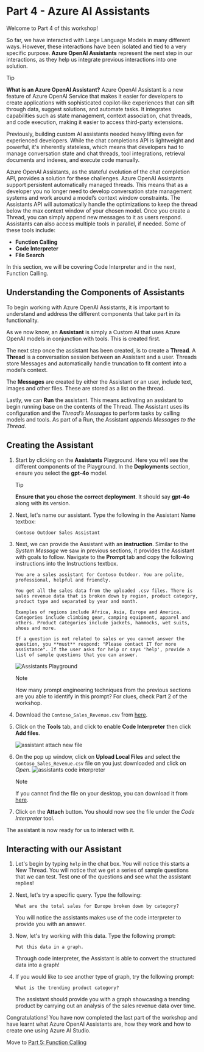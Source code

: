 # Part 4 - Azure AI Assistants

Welcome to Part 4 of this workshop! 

So far, we have interacted with Large Language Models in many different ways. However, these interactions have been isolated and tied to a very specific purpose. **Azure OpenAI Assistants** represent the next step in our interactions, as they help us integrate previous interactions into one solution.


> [!TIP] 
> **What is an Azure OpenAI Assistant?** Azure OpenAI Assistant is a new feature of Azure OpenAI Service that makes it easier for developers to create applications with sophisticated copilot-like experiences that can sift through data, suggest solutions, and automate tasks. It integrates capabilities such as state management, context association, chat threads, and code execution, making it easier to access third-party extensions​.

Previously, building custom AI assistants needed heavy lifting even for experienced developers. While the chat completions API is lightweight and powerful, it's inherently stateless, which means that developers had to manage conversation state and chat threads, tool integrations, retrieval documents and indexes, and execute code manually.

Azure OpenAI Assistants, as the stateful evolution of the chat completion API, provides a solution for these challenges. Azure OpenAI Assistants support persistent automatically managed threads. This means that as a developer you no longer need to develop conversation state management systems and work around a model’s context window constraints. The Assistants API will automatically handle the optimizations to keep the thread below the max context window of your chosen model. Once you create a Thread, you can simply append new messages to it as users respond. Assistants can also access multiple tools in parallel, if needed. Some of these tools include:
- **Function Calling**
- **Code Interpreter**
- **File Search**

In this section, we will be covering Code Interpreter and in the next, Function Calling.

## Understanding the Components of Assistants

To begin working with Azure OpenAI Assistants, it is important to understand and address the different components that take part in its functionality.

As we now know, an **Assistant** is simply a Custom AI that uses Azure OpenAI models in conjunction with tools. This is created first.

The next step once the assistant has been created, is to create a **Thread**. A **Thread** is a conversation session between an Assistant and a user. Threads store Messages and automatically handle truncation to fit content into a model’s context.

The **Messages** are created by either the Assistant or an user, include text, images and other files. These are stored as a list on the thread.

Lastly, we can **Run** the assistant. This means activating an assistant to begin running base on the contents of the Thread. The Assistant uses its configuration and the *Thread’s Messages* to perform tasks by calling models and tools. As part of a Run, the Assistant *appends Messages to the Thread*.

## Creating the Assistant

1. Start by clicking on the **Assistants** Playground. Here you will see the different components of the Playground. In the **Deployments** section, ensure you select the **gpt-4o** model.

    > [!TIP] 
    > **Ensure that you chose the correct deployment**. It should say **gpt-4o** along with its version. 

2. Next, let's name our assistant. Type the following in the Assistant Name textbox:

    ```Contoso Outdoor Sales Assistant```

3. Next, we can provide the Assistant with an **instruction**. Similar to the *System Message* we saw in previous sections, it provides the Assistant with goals to follow. Navigate to the **Prompt** tab and copy the following instructions into the Instructions textbox.

    ``` 
    You are a sales assistant for Contoso Outdoor. You are polite, professional, helpful and friendly.

    You get all the sales data from the uploaded .csv files. There is sales revenue data that is broken down by region, product category, product type and separated by year and month.

    Examples of regions include Africa, Asia, Europe and America. Categories include climbing gear, camping equipment, apparel and others. Product categories include jackets, hammocks, wet suits, shoes and more. 

    If a question is not related to sales or you cannot answer the question, you **must** respond: "Please contact IT for more assistance". If the user asks for help or says 'help', provide a list of sample questions that you can answer.
    ```

    ![Assistants Playground](./Images/assistants_playground_with_name_and_prompt.png)

    > [!NOTE]
    > How many prompt engineering techniques from the previous sections are you able to identify in this prompt? For clues, check Part 2 of the workshop.

3. Download the `Contoso_Sales_Revenue.csv` from [here](./assets/Contoso_Sales_Revenue.csv).

4. Click on the **Tools** tab, and click to enable **Code Interpreter** then click **Add files**.

    ![assistant attach new file](Images/assistants_playground_attach_new_file.png)

6.  On the pop up window, click on **Upload Local Files** and select the `Contoso_Sales_Revenue.csv` file on you just downloaded and click on *Open*.
    ![assistants code interpreter](Images/assistants-playground-code-interpreter-tool.png)

    > [!NOTE]
    > If you cannot find the file on your desktop, you can download it from [here](./assets/Contoso_Sales_Revenue.csv).

7. Click on the **Attach** button. You should now see the file under the *Code Interpreter* tool.

The assistant is now ready for us to interact with it.

## Interacting with our Assistant

1. Let's begin by typing `help` in the chat box. You will notice this starts a New Thread. 
You will notice that we get a series of sample questions that we can test. Test one of the questions and see what the assistant replies!

2. Next, let's try a specific query. Type the following:

    ```What are the total sales for Europe broken down by category? ```

    You will notice the assistants makes use of the code interpreter to provide you with an answer.

3. Now, let's try working with this data. Type the following prompt:

    ```Put this data in a graph. ```

    Through code interpreter, the Assistant is able to convert the structured data into a graph!

4. If you would like to see another type of graph, try the following prompt:

    ```What is the trending product category? ```

    The assistant should provide you with a graph showcasing a trending product by carrying out an analysis of the sales revenue data over time.

Congratulations! You have now completed the last part of the workshop and have learnt what Azure OpenAI Assistants are, how they work and how to create one using Azure AI Studio.

Move to [Part 5: Function Calling](./06_Function_Calling.md)